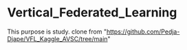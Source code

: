 # Vertical_Federated_Learning
This purpose is study.
clone from "https://github.com/Pedja-Djape/VFL_Kaggle_AVSC/tree/main"
